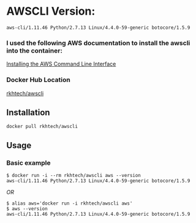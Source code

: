 # AWSCLI Version:
```
aws-cli/1.11.46 Python/2.7.13 Linux/4.4.0-59-generic botocore/1.5.9
```
### I used the following AWS documentation to install the awscli into the container:
[Installing the AWS Command Line Interface](http://docs.aws.amazon.com/cli/latest/userguide/installing.html)

### Docker Hub Location
[rkhtech/awscli](https://hub.docker.com/r/rkhtech/awscli/)

## Installation

```
docker pull rkhtech/awscli
```

## Usage

### Basic example
```
$ docker run -i --rm rkhtech/awscli aws --version
aws-cli/1.11.46 Python/2.7.13 Linux/4.4.0-59-generic botocore/1.5.9
```
*OR*
```
$ alias aws='docker run -i rkhtech/awscli aws'
$ aws --version
aws-cli/1.11.46 Python/2.7.13 Linux/4.4.0-59-generic botocore/1.5.9
```

